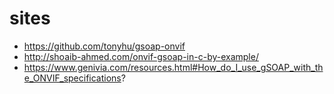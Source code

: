 # sites
  
* https://github.com/tonyhu/gsoap-onvif
* http://shoaib-ahmed.com/onvif-gsoap-in-c-by-example/
* https://www.genivia.com/resources.html#How_do_I_use_gSOAP_with_the_ONVIF_specifications?
